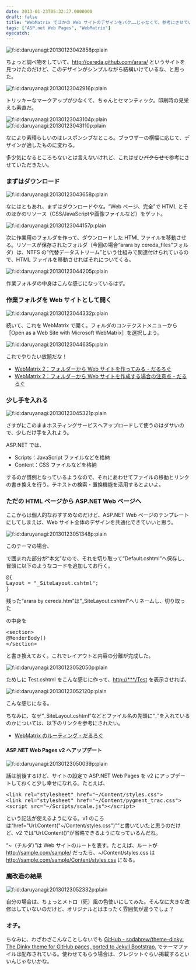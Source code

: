 ```yaml
---
date: 2013-01-23T05:32:27.0000000
draft: false
title: "WebMatrix でほかの Web サイトのデザインをパク……じゃなくて、参考にさせていただく"
tags: ["ASP.net Web Pages", "WebMatrix"]
eyecatch: 
---
```

<p><span itemscope itemtype="http://schema.org/Photograph"><img src="20130123042858.png" alt="f:id:daruyanagi:20130123042858p:plain" title="f:id:daruyanagi:20130123042858p:plain" class="hatena-fotolife" itemprop="image"></span></p><p>ちょっと調べ物をしていて、<a href="http://cereda.github.com/arara/">http://cereda.github.com/arara/</a> というサイトを見つけたのだけど、このデザインがシンプルながら結構いけているな、と思った。</p><p><span itemscope itemtype="http://schema.org/Photograph"><img src="20130123042916.png" alt="f:id:daruyanagi:20130123042916p:plain" title="f:id:daruyanagi:20130123042916p:plain" class="hatena-fotolife" itemprop="image"></span></p><p>トリッキーなマークアップが少なくて、ちゃんとセマンティック。印刷時の見栄えも素直だ。</p><p><span itemscope itemtype="http://schema.org/Photograph"><img src="20130123043104.png" alt="f:id:daruyanagi:20130123043104p:plain" title="f:id:daruyanagi:20130123043104p:plain" class="hatena-fotolife" itemprop="image"></span><span itemscope itemtype="http://schema.org/Photograph"><img src="20130123043110.png" alt="f:id:daruyanagi:20130123043110p:plain" title="f:id:daruyanagi:20130123043110p:plain" class="hatena-fotolife" itemprop="image"></span></p><p>なにより素晴らしいのはレスポンシブなところ。ブラウザーの横幅に応じて、デザインが適したものに変わる。</p><p>多少気になるところもないとは言えないけれど、これはぜひ<del>パクらせて</del>参考にさせていただきたい。</p>

<div class="section">
<h3>まずはダウンロード</h3>
<p><span itemscope itemtype="http://schema.org/Photograph"><img src="20130123043658.png" alt="f:id:daruyanagi:20130123043658p:plain" title="f:id:daruyanagi:20130123043658p:plain" class="hatena-fotolife" itemprop="image"></span></p><p>なにはともあれ、まずはダウンロードやな。“Web ページ、完全”で HTML とそのほかのリソース（CSS/JavaScriptや画像ファイルなど）をゲット。</p><p><span itemscope itemtype="http://schema.org/Photograph"><img src="20130123044157.png" alt="f:id:daruyanagi:20130123044157p:plain" title="f:id:daruyanagi:20130123044157p:plain" class="hatena-fotolife" itemprop="image"></span></p><p>次に作業用のフォルダを作って、ダウンロードした HTML ファイルを移動させる。リソースが保存されたフォルダ（今回の場合“arara by cereda_files”フォルダ）は、NTFS の“代替データストリーム”という仕組みで関連付けられているので、HTML ファイルを移動させればそれについてくる。</p><p><span itemscope itemtype="http://schema.org/Photograph"><img src="20130123044205.png" alt="f:id:daruyanagi:20130123044205p:plain" title="f:id:daruyanagi:20130123044205p:plain" class="hatena-fotolife" itemprop="image"></span></p><p>作業フォルダの中身はこんな感じになっているはず。</p>

</div>
<div class="section">
<h3>作業フォルダを Web サイトとして開く</h3>
<p><span itemscope itemtype="http://schema.org/Photograph"><img src="20130123044332.png" alt="f:id:daruyanagi:20130123044332p:plain" title="f:id:daruyanagi:20130123044332p:plain" class="hatena-fotolife" itemprop="image"></span></p><p>続いて、これを WebMatrix で開く。フォルダのコンテクストメニューから［Open as a Web Site with Microsoft WebMatrix］を選択しよう。</p><p><span itemscope itemtype="http://schema.org/Photograph"><img src="20130123044635.png" alt="f:id:daruyanagi:20130123044635p:plain" title="f:id:daruyanagi:20130123044635p:plain" class="hatena-fotolife" itemprop="image"></span></p><p>これでやりたい放題だな！</p>

<ul>
<li><a href="https://blog.daruyanagi.jp/entry/2012/12/07/125835">WebMatrix 2&#xFF1A;&#x30D5;&#x30A9;&#x30EB;&#x30C0;&#x30FC;&#x304B;&#x3089; Web &#x30B5;&#x30A4;&#x30C8;&#x3092;&#x4F5C;&#x3063;&#x3066;&#x307F;&#x308B; - &#x3060;&#x308B;&#x308D;&#x3050;</a></li>
<li><a href="https://blog.daruyanagi.jp/entry/2012/12/24/185100">WebMatrix 2&#xFF1A;&#x30D5;&#x30A9;&#x30EB;&#x30C0;&#x30FC;&#x304B;&#x3089; Web &#x30B5;&#x30A4;&#x30C8;&#x3092;&#x4F5C;&#x6210;&#x3059;&#x308B;&#x5834;&#x5408;&#x306E;&#x6CE8;&#x610F;&#x70B9; - &#x3060;&#x308B;&#x308D;&#x3050;</a></li>
</ul>
</div>
<div class="section">
<h3>少し手を入れる</h3>
<p><span itemscope itemtype="http://schema.org/Photograph"><img src="20130123045321.png" alt="f:id:daruyanagi:20130123045321p:plain" title="f:id:daruyanagi:20130123045321p:plain" class="hatena-fotolife" itemprop="image"></span></p><p>さすがにこのままホスティングサービスへアップロードして使うのはダサいので、少しだけ手を入れよう。</p><p>ASP.NET では、</p>

<ul>
<li>Scripts：JavaScript ファイルなどを格納</li>
<li>Content：CSS ファイルなどを格納</li>
</ul><p>するのが慣例となっているようなので、それにあわせてファイルの移動とリンクの書き換えを行う。テキストの検索・置換機能を活用するとよいよ。</p>

</div>
<div class="section">
<h3>ただの HTML ページから ASP.NET Web ページへ</h3>
<p>ここからは個人的なおすすめなのだけど、ASP.NET Web ページのテンプレートにしてしまえば、Web サイト全体のデザインを共通化できていいと思う。</p><p><span itemscope itemtype="http://schema.org/Photograph"><img src="20130123051348.png" alt="f:id:daruyanagi:20130123051348p:plain" title="f:id:daruyanagi:20130123051348p:plain" class="hatena-fotolife" itemprop="image"></span></p><p>このテーマの場合、<section> で囲まれた部分が“本文”なので、それを切り取って“Default.cshtml”へ保存し、冒頭に以下のようなコードを追加してお行く。</p>
<pre class="code lang-cs" data-lang="cs" data-unlink>@{
Layout = <span class="synConstant">&quot;_SiteLayout.cshtml&quot;</span>;
}
</pre><p>残った“arara by cereda.htm”は“_SiteLayout.cshtml”へリネームし、切り取った <section> の中身を</p>
<pre class="code lang-cs" data-lang="cs" data-unlink>&lt;section&gt;
@RenderBody()
&lt;/section&gt;
</pre><p>と書き換えておく。これでレイアウトと内容の分離が完成した。</p><p><span itemscope itemtype="http://schema.org/Photograph"><img src="20130123052050.png" alt="f:id:daruyanagi:20130123052050p:plain" title="f:id:daruyanagi:20130123052050p:plain" class="hatena-fotolife" itemprop="image"></span></p><p>ためしに Test.cshtml をこんな感じに作って、<a href="http://***/Test">http://***/Test</a> を表示させれば、</p><p><span itemscope itemtype="http://schema.org/Photograph"><img src="20130123052120.png" alt="f:id:daruyanagi:20130123052120p:plain" title="f:id:daruyanagi:20130123052120p:plain" class="hatena-fotolife" itemprop="image"></span></p><p>こんな感じになる。 </p><p>ちなみに、なぜ“_SiteLayout.cshtml”などとファイル名の先頭に“_”を入れているのかについては、以下のリンクを参考にされたい。</p>

<ul>
<li><a href="https://blog.daruyanagi.jp/entry/2012/07/06/174414">WebMatrix &#x306E;&#x30EB;&#x30FC;&#x30C6;&#x30A3;&#x30F3;&#x30B0; - &#x3060;&#x308B;&#x308D;&#x3050;</a></li>
</ul>
<div class="section">
<h4>ASP.NET Web Pages v2 へアップデート</h4>
<p><span itemscope itemtype="http://schema.org/Photograph"><img src="20130123050039.png" alt="f:id:daruyanagi:20130123050039p:plain" title="f:id:daruyanagi:20130123050039p:plain" class="hatena-fotolife" itemprop="image"></span></p><p>話は前後するけど、サイトの設定で ASP.NET Web Pages を v2 にアップデートしておくと少し幸せになれる。たとえば、</p>
<pre class="code lang-html" data-lang="html" data-unlink><span class="synIdentifier">&lt;</span><span class="synStatement">link</span><span class="synIdentifier"> </span><span class="synType">rel</span><span class="synIdentifier">=</span><span class="synConstant">&quot;stylesheet&quot;</span><span class="synIdentifier"> </span><span class="synType">href</span><span class="synIdentifier">=</span><span class="synConstant">&quot;~/Content/styles.css&quot;</span><span class="synIdentifier">&gt;</span>
<span class="synIdentifier">&lt;</span><span class="synStatement">link</span><span class="synIdentifier"> </span><span class="synType">rel</span><span class="synIdentifier">=</span><span class="synConstant">&quot;stylesheet&quot;</span><span class="synIdentifier"> </span><span class="synType">href</span><span class="synIdentifier">=</span><span class="synConstant">&quot;~/Content/pygment_trac.css&quot;</span><span class="synIdentifier">&gt;</span>
<span class="synIdentifier">&lt;</span><span class="synStatement">script</span><span class="synIdentifier"> </span><span class="synType">src</span><span class="synIdentifier">=</span><span class="synConstant">&quot;~/Scripts/scale.js&quot;</span><span class="synIdentifier">&gt;&lt;/</span><span class="synStatement">script</span><span class="synIdentifier">&gt;</span>
</pre><p>という記法が使えるようになる。v1 のころは“href="Url.Content("~/Content/styles.css")"”と書いていたと思うのだけど、v2 では“Url.Content()”が省略できるようになっているんだね。</p><p>“~（チルダ）”は Web サイトのルートを表す。たとえば、ルートが <a href="http://sample.com/sample/">http://sample.com/sample/</a> だったら、~/Content/styles.css は <a href="http://sample.com/sample/Content/styles.css">http://sample.com/sample/Content/styles.css</a> になる。</p>

</div>
</div>
<div class="section">
<h3>魔改造の結果</h3>
<p><span itemscope itemtype="http://schema.org/Photograph"><img src="20130123052332.png" alt="f:id:daruyanagi:20130123052332p:plain" title="f:id:daruyanagi:20130123052332p:plain" class="hatena-fotolife" itemprop="image"></span></p><p>自分の場合は、ちょっとメトロ（死）風の色使いにしてみた。そんなに大きな改修はしていないのだけど、オリジナルとはまったく雰囲気が違うでしょ？</p>

</div>
<div class="section">
<h3>オチ。</h3>
<p>ちなみに、わざわざこんなことしないでも <a href="https://github.com/sodabrew/theme-dinky">GitHub - sodabrew/theme-dinky: The Dinky theme for GitHub pages, ported to Jekyll Bootstrap.</a> でテーマファイルは配布されている。使わせてもらう場合は、クレジットぐらい掲載するといいんじゃないかな。</p>

</div>